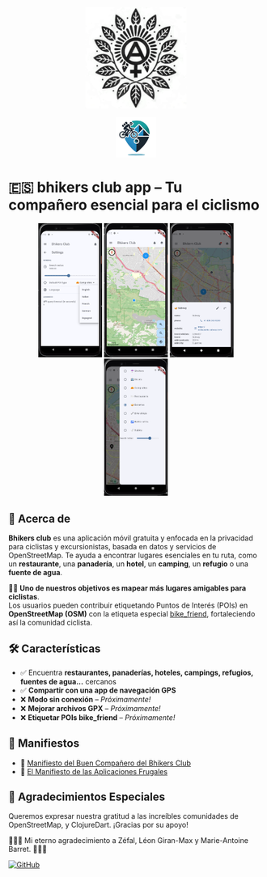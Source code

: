 <p align="center">
  <img src="./src/resources/logo.png" alt="Logo del Bhikers Club" width="200" height="200">
</p>
<p align="center">
  <img src="./src/resources/icons/icon.png" alt="Bhikers Club icon" width="80" height="80" style="border-radius: 0;">
</p>

# 🇪🇸 bhikers club app – Tu compañero esencial para el ciclismo

<p align="center">
  <img src="misc/Screenshot_2025-02-26_14-07-43.png" width="25%" />
  <img src="misc/Screenshot_2025-02-26_14-10-28.png" width="25%" />
  <img src="misc/Screenshot_2025-03-12_13-51-08.png" width="25%" />
  <img src="misc/Screenshot_2025-02-26_14-14-33.png" width="25%" />
</p>

## 📌 Acerca de
**Bhikers club** es una aplicación móvil gratuita y enfocada en la privacidad para ciclistas y excursionistas, basada en datos y servicios de OpenStreetMap. Te ayuda a encontrar lugares esenciales en tu ruta, como un **restaurante**, una **panadería**, un **hotel**, un **camping**, un **refugio** o una **fuente de agua**.

🚴‍♀️ **Uno de nuestros objetivos es mapear más lugares amigables para ciclistas**.  
Los usuarios pueden contribuir etiquetando Puntos de Interés (POIs) en **OpenStreetMap (OSM)** con la etiqueta especial [bike_friend](https://taginfo.openstreetmap.org/keys/bike_friend#overview), fortaleciendo así la comunidad ciclista. 

## 🛠 Características
- ✅ Encuentra **restaurantes, panaderías, hoteles, campings, refugios, fuentes de agua...** cercanos
- ✅ **Compartir con una app de navegación GPS**
- ❌ **Modo sin conexión** – *Próximamente!*
- ❌ **Mejorar archivos GPX** – *Próximamente!*
- ❌ **Etiquetar POIs bike_friend** – *Próximamente!*

## 📜 Manifiestos
- 🚴 [Manifiesto del Buen Compañero del Bhikers Club](src/resources/manifestos/BHIKERS_CLUB_GOOD_FELLOW.es.md)
- 📱 [El Manifiesto de las Aplicaciones Frugales](src/resources/manifestos/FRUGALAPP_MANIFESTO.es.md)

## 🙏 Agradecimientos Especiales
Queremos expresar nuestra gratitud a las increíbles comunidades de OpenStreetMap,  y ClojureDart. ¡Gracias por su apoyo!

🌷🚴‍♀️ Mi eterno agradecimiento a Zéfal, Léon Giran-Max y Marie-Antoine Barret. 🚴‍♀️🌷

[![GitHub](https://img.shields.io/badge/GitHub-parasitid%2Fbhikers.club-black?logo=github)](https://github.com/parasitid/bhikers.club)
